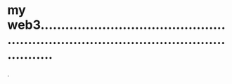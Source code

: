 # my web3.............................................................................................................
.

